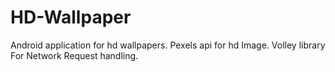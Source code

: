 # HD-Wallpaper
Android application for hd wallpapers. 
Pexels api for hd Image. 
Volley library For Network Request handling.
